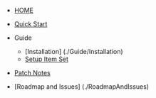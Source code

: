 
* [HOME](./)

* [Quick Start](./QuickStart)
* Guide
  * [Installation] (./Guide/Installation)
  * [Setup Item Set](./SetupItemSet)
* [Patch Notes](./PatchNotes)
* [Roadmap and Issues] (./RoadmapAndIssues)

